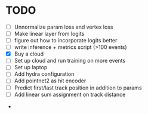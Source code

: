 # TODO

- [ ] Unnormalize param loss and vertex loss
- [ ] Make linear layer from logits
- [ ] figure out how to incorporate logits better
- [ ] write inference + metrics script (>100 events)
- [x] Buy a cloud
- [ ] Set up cloud and run training on more events
- [ ] Set up laptop
- [ ] Add hydra configuration
- [ ] Add pointnet2 as hit encoder
- [ ] Predict first/last track position in addition to params 
- [ ] Add linear sum assignment on track distance
- 